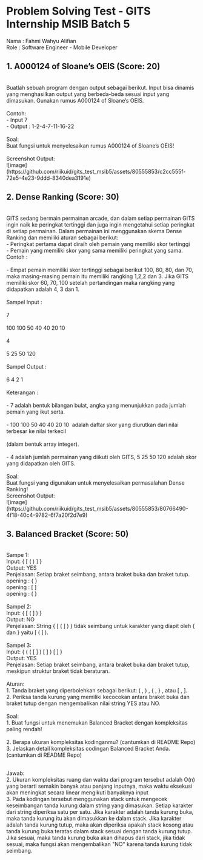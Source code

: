 # Problem Solving Test - GITS Internship MSIB Batch 5

Nama  : Fahmi Wahyu Alifian </br>
Role  : Software Engineer - Mobile Developer </br>

<h2>1. A000124 of Sloane’s OEIS (Score: 20)</h2></br>
Buatlah sebuah program dengan output sebagai berikut. Input bisa dinamis yang menghasilkan output yang berbeda-beda sesuai input yang dimasukan. Gunakan rumus A000124 of Sloane’s OEIS. </br>
</br>
Contoh: 
</br>- Input 7
</br>- Output : 1-2-4-7-11-16-22
</br>
</br>Soal: 
</br>Buat fungsi untuk menyelesaikan rumus A000124 of Sloane’s OEIS!
</br>
</br>Screenshot Output: </br>
![image](https://github.com/riikuid/gits_test_msib5/assets/80555853/c2cc555f-72e5-4e23-9ddd-8340dea3191e)
</br>



<h2>2. Dense Ranking (Score: 30)</h2>
</br>
GITS sedang bermain permainan arcade, dan dalam setiap permainan GITS ingin naik ke peringkat tertinggi dan juga ingin mengetahui setiap peringkat di setiap permainan. Dalam permainan ini menggunakan skema Dense Ranking​ dan memiliki aturan sebagai berikut:
</br>- Peringkat pertama dapat diraih oleh pemain yang memiliki skor tertinggi
</br>- Pemain yang memiliki skor yang sama memiliki peringkat yang sama.
</br>Contoh :
</br>
</br>- Empat pemain memiliki skor tertinggi sebagai berikut 100, 80, 80, dan 70, maka masing-masing pemain itu memiliki rangking 1,2,2 dan 3. Jika GITS memiliki skor 60, 70, 100 setelah pertandingan maka rangking yang didapatkan adalah 4, 3 dan 1.
</br>
</br>Sampel Input :
</br>
</br>7
</br>
</br>100 100 50 40 40 20 10 
</br>
</br>4
</br>
</br>5 25 50 120
</br>
</br>Sampel Output :
</br>
</br>6 4 2 1
</br>
</br>Keterangan :
</br>
</br>- 7​ adalah bentuk bilangan bulat, angka yang menunjukkan pada jumlah pemain yang ikut serta.
</br>
</br>- 100 100 50 40 40 20 10 ​ adalah daftar skor yang diurutkan dari nilai terbesar ke nilai terkecil 
</br>
</br>(dalam bentuk array integer).
</br>
</br>- 4 ​adalah jumlah permainan yang diikuti oleh GITS, 5 25 50 120 ​adalah skor yang didapatkan oleh GITS.
</br>
</br>Soal:
</br>Buat fungsi yang digunakan untuk menyelesaikan permasalahan Dense Ranking!
</br>Screenshot Output: </br>
![image](https://github.com/riikuid/gits_test_msib5/assets/80555853/80766490-4f18-40c4-9782-6f7a20f2d7e9)
</br>

<h2>3. Balanced Bracket (Score: 50)</h2>
</br>Sampe 1:
</br>Input: { [ ( ) ] }
</br>Output: YES
</br>Penjelasan: Setiap braket seimbang, antara braket buka dan braket tutup.
</br>opening : { }
</br>opening : [ ]
</br>opening : ( }
</br>
</br>Sampel 2:
</br>Input: { [ ( ] ) }
</br>Output: NO
</br>Penjelasan: String { [ ( ] ) } tidak seimbang untuk karakter yang diapit oleh { dan } yaitu [ ( ] ).
</br>
</br>Sampel 3:
</br>Input: { ( ( [ ] ) [ ] ) [ ] }
</br>Output: YES
</br>Penjelasan: Setiap braket seimbang, antara braket buka dan braket tutup, meskipun struktur braket tidak beraturan.
</br>
</br>Aturan:
</br>1. Tanda braket yang diperbolehkan sebagai berikut: ( , ) , { , } , atau [ , ]. 
</br>2. Periksa tanda kurung yang memiliki kecocokan antara braket buka dan braket tutup dengan mengembalikan nilai string YES atau NO.
</br>
</br>Soal:
</br>1. Buat fungsi untuk menemukan Balanced Bracket dengan kompleksitas paling rendah!
</br></br>2. Berapa ukuran kompleksitas kodinganmu? (cantumkan di README Repo)
</br>3. Jelaskan detail kompleksitas codingan Balanced Bracket Anda. (cantumkan di README Repo)

</br>Jawab:
</br>2. Ukuran kompleksitas ruang dan waktu dari program tersebut adalah O(n) yang berarti semakin banyak atau panjang inputnya, maka waktu eksekusi akan meningkat secara linear mengikuti banyaknya input
</br>3. Pada kodingan tersebut menggunakan stack untuk mengecek keseimbangan tanda kurung dalam string yang dimasukan. Setiap karakter dari string diperiksa satu per satu. Jika karakter adalah tanda kurung buka, maka tanda kurung itu akan dimasukkan ke dalam stack. Jika karakter adalah tanda kurung tutup, maka akan diperiksa apakah stack kosong atau tanda kurung buka teratas dalam stack sesuai dengan tanda kurung tutup. Jika sesuai, maka tanda kurung buka akan dihapus dari stack, jika tidak sesuai, maka fungsi akan mengembalikan "NO" karena tanda kurung tidak seimbang.
